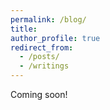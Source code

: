 ```yaml
---
permalink: /blog/
title: 
author_profile: true
redirect_from: 
  - /posts/
  - /writings
---
```


Coming soon!
